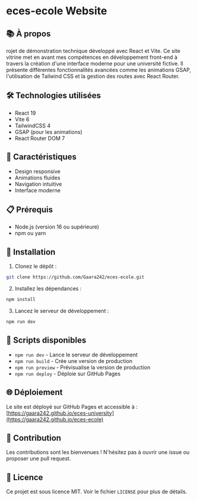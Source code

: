 # eces-ecole Website

## 📚 À propos
rojet de démonstration technique développé avec React et Vite. Ce site vitrine met en avant mes compétences en développement front-end à travers la création d'une interface moderne pour une université fictive. Il présente différentes fonctionnalités avancées comme les animations GSAP, l'utilisation de Tailwind CSS et la gestion des routes avec React Router.

## 🛠 Technologies utilisées
- React 19
- Vite 6
- TailwindCSS 4
- GSAP (pour les animations)
- React Router DOM 7

## 🚀 Caractéristiques
- Design responsive
- Animations fluides
- Navigation intuitive
- Interface moderne

## 📋 Prérequis
- Node.js (version 16 ou supérieure)
- npm ou yarn

## 🔧 Installation

1. Clonez le dépôt :
```bash
git clone https://github.com/Gaara242/eces-ecole.git
```

2. Installez les dépendances :
```bash
npm install
```

3. Lancez le serveur de développement :
```bash
npm run dev
```

## 📝 Scripts disponibles

- `npm run dev` - Lance le serveur de développement
- `npm run build` - Crée une version de production
- `npm run preview` - Prévisualise la version de production
- `npm run deploy` - Déploie sur GitHub Pages

## 🌐 Déploiement
Le site est déployé sur GitHub Pages et accessible à :
[https://gaara242.github.io/eces-university](https://gaara242.github.io/eces-ecole)

## 👥 Contribution
Les contributions sont les bienvenues ! N'hésitez pas à ouvrir une issue ou proposer une pull request.

## 📄 Licence
Ce projet est sous licence MIT. Voir le fichier `LICENSE` pour plus de détails.

